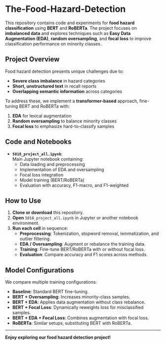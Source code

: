 # The-Food-Hazard-Detection

This repository contains code and experiments for **food hazard classification** using **BERT** and **RoBERTa**. The project focuses on **imbalanced data** and explores techniques such as **Easy Data Augmentation (EDA)**, **random oversampling**, and **focal loss** to improve classification performance on minority classes.

## Project Overview

Food hazard detection presents unique challenges due to:
- **Severe class imbalance** in hazard categories  
- **Short, unstructured text** in recall reports  
- **Overlapping semantic information** across categories  

To address these, we implement a **transformer-based** approach, fine-tuning BERT and RoBERTa with:
1. **EDA** for lexical augmentation  
2. **Random oversampling** to balance minority classes  
3. **Focal loss** to emphasize hard-to-classify samples  

## Code and Notebooks

- **`5018_project_all.ipynb`**:  
  Main Jupyter notebook containing:
  - Data loading and preprocessing  
  - Implementation of EDA and oversampling  
  - Focal loss integration  
  - Model training (BERT/RoBERTa)  
  - Evaluation with accuracy, F1-macro, and F1-weighted  

## How to Use

1. **Clone or download** this repository.
2. **Open** `5018_project_all.ipynb` in Jupyter or another notebook environment.
3. **Run each cell** in sequence:
   - **Preprocessing**: Tokenization, stopword removal, lemmatization, and outlier filtering.
   - **EDA / Oversampling**: Augment or rebalance the training data.
   - **Training**: Fine-tune BERT/RoBERTa with or without focal loss.
   - **Evaluation**: Compare accuracy and F1 scores across methods.

## Model Configurations

We compare multiple training configurations:

- **Baseline**: Standard BERT fine-tuning.  
- **BERT + Oversampling**: Increases minority-class samples.  
- **BERT + EDA**: Applies data augmentation without class rebalance.  
- **BERT + Focal Loss**: Dynamically reweights loss for misclassified samples.  
- **BERT + EDA + Focal Loss**: Combines augmentation with focal loss.  
- **RoBERTa**: Similar setups, substituting BERT with RoBERTa.


---

**Enjoy exploring our food hazard detection project!**

